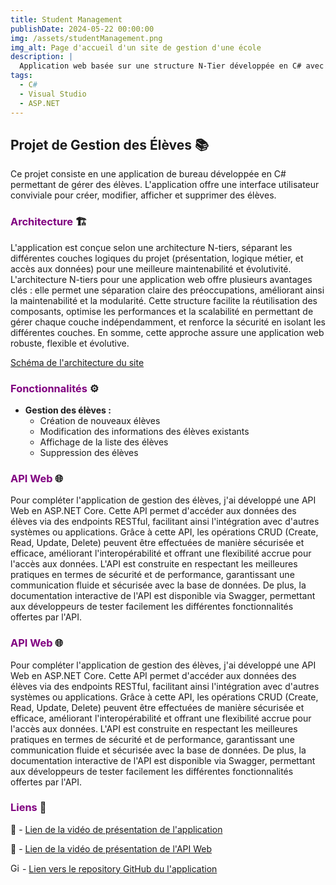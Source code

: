 ```yaml
---
title: Student Management
publishDate: 2024-05-22 00:00:00
img: /assets/studentManagement.png
img_alt: Page d'accueil d'un site de gestion d'une école
description: |
  Application web basée sur une structure N-Tier développée en C# avec l'IDE Visual Studio.
tags:
  - C#
  - Visual Studio
  - ASP.NET
---
```


## Projet de Gestion des Élèves 📚

Ce projet consiste en une application de bureau développée en C# permettant de gérer des élèves. L'application offre une interface utilisateur conviviale pour créer, modifier, afficher et supprimer des élèves.


### <font color="purple">Architecture</font> 🏗️

L'application est conçue selon une architecture N-tiers, séparant les différentes couches logiques du projet (présentation, logique métier, et accès aux données) pour une meilleure maintenabilité et évolutivité.
L'architecture N-tiers pour une application web offre plusieurs avantages clés : elle permet une séparation claire des préoccupations, améliorant ainsi la maintenabilité et la modularité. Cette structure facilite la réutilisation des composants, optimise les performances et la scalabilité en permettant de gérer chaque couche indépendamment, et renforce la sécurité en isolant les différentes couches. En somme, cette approche assure une application web robuste, flexible et évolutive.

<a href="https://github.com/N-BLET/ArchiNtier/blob/main/SchemaArchi/ArchitNtiersSite.pdf" target="_blank">Schéma de l'architecture du site</a>

### <font color="purple">Fonctionnalités</font> ⚙️

- **Gestion des élèves :**
  - Création de nouveaux élèves
  - Modification des informations des élèves existants
  - Affichage de la liste des élèves
  - Suppression des élèves

### <font color="purple">API Web</font> 🌐

Pour compléter l'application de gestion des élèves, j'ai développé une API Web en ASP.NET Core. Cette API permet d'accéder aux données des élèves via des endpoints RESTful, facilitant ainsi l'intégration avec d'autres systèmes ou applications. Grâce à cette API, les opérations CRUD (Create, Read, Update, Delete) peuvent être effectuées de manière sécurisée et efficace, améliorant l'interopérabilité et offrant une flexibilité accrue pour l'accès aux données. L'API est construite en respectant les meilleures pratiques en termes de sécurité et de performance, garantissant une communication fluide et sécurisée avec la base de données. De plus, la documentation interactive de l'API est disponible via Swagger, permettant aux développeurs de tester facilement les différentes fonctionnalités offertes par l'API.

### <font color="purple">API Web</font> 🌐

Pour compléter l'application de gestion des élèves, j'ai développé une API Web en ASP.NET Core. Cette API permet d'accéder aux données des élèves via des endpoints RESTful, facilitant ainsi l'intégration avec d'autres systèmes ou applications. Grâce à cette API, les opérations CRUD (Create, Read, Update, Delete) peuvent être effectuées de manière sécurisée et efficace, améliorant l'interopérabilité et offrant une flexibilité accrue pour l'accès aux données. L'API est construite en respectant les meilleures pratiques en termes de sécurité et de performance, garantissant une communication fluide et sécurisée avec la base de données. De plus, la documentation interactive de l'API est disponible via Swagger, permettant aux développeurs de tester facilement les différentes fonctionnalités offertes par l'API.

### <font color="purple">Liens</font> 🔗
🎥 - <a href="https://1drv.ms/v/s!Anvag74D4iR_p3t6EjvUyPuJpDF6?e=ZVzFhX" target="_blank">Lien de la vidéo de présentation de l'application</a>

🎥 - <a href="https://1drv.ms/v/s!Anvag74D4iR_p3pNrJtzOf6KLuXA?e=6izNYQ" target="_blank">Lien de la vidéo de présentation de l'API Web</a>

<img src="https://github.githubassets.com/images/icons/emoji/octocat.png" alt="GitHub" width="15" height="15"> - <a href="https://github.com/N-BLET/TdCDA/" target="_blank">Lien vers le repository GitHub du l'application</a>
